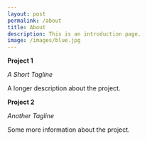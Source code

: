 ```yaml
---
layout: post
permalink: /about
title: About
description: This is an introduction page.
image: /images/blue.jpg
---
```

<aside>
<p><b>Project 1</b></p>
<p><i>A Short Tagline</i></p>
</aside>
A longer description about the project.

<aside>
<p><b>Project 2</b></p>
<p><i>Another Tagline</i></p>
</aside>
Some more information about the project.